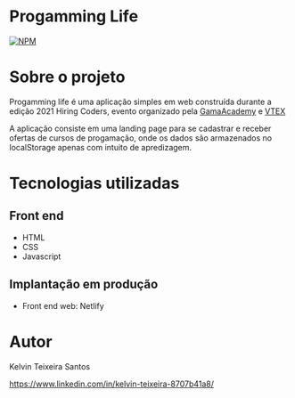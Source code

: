 # Progamming Life 
[![NPM](https://img.shields.io/npm/l/react)](https://github.com/kelvinteixeira/LandingPage-HiringCoders/blob/main/LICENSE) 

# Sobre o projeto

Progamming life é uma aplicação simples em web construída durante a edição 2021 Hiring Coders, evento organizado pela [GamaAcademy](https://www.gama.academy/ "Site da Gama Academy") e [VTEX](https://vtex.com/br-pt/ "Site da VTEX")  
 
A aplicação consiste em uma landing page para se cadastrar e receber ofertas de cursos de progamação, onde os dados são armazenados no localStorage apenas com intuito de apredizagem.

# Tecnologias utilizadas
## Front end
- HTML 
- CSS 
- Javascript 

## Implantação em produção
- Front end web: Netlify

# Autor

Kelvin Teixeira Santos

https://www.linkedin.com/in/kelvin-teixeira-8707b41a8/
